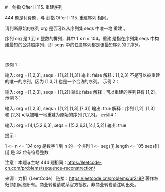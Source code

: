 #　剑指 Offer II 115. 重建序列

444 题是付费题，与 剑指 Offer II 115. 重建序列 相同。  

请判断原始的序列 org 是否可以从序列集 seqs 中唯一地 重建 。

序列 org 是 1 到 n 整数的排列，其中 1 ≤ n ≤ 104。重建 是指在序列集 seqs 中构建最短的公共超序列，即  seqs 中的任意序列都是该最短序列的子序列。

 

示例 1：

输入: org = [1,2,3], seqs = [[1,2],[1,3]]
输出: false
解释：[1,2,3] 不是可以被重建的唯一的序列，因为 [1,3,2] 也是一个合法的序列。
示例 2：

输入: org = [1,2,3], seqs = [[1,2]]
输出: false
解释：可以重建的序列只有 [1,2]。
示例 3：

输入: org = [1,2,3], seqs = [[1,2],[1,3],[2,3]]
输出: true
解释：序列 [1,2], [1,3] 和 [2,3] 可以被唯一地重建为原始的序列 [1,2,3]。
示例 4：

输入: org = [4,1,5,2,6,3], seqs = [[5,2,6,3],[4,1,5,2]]
输出: true
 

提示：

1 <= n <= 104
org 是数字 1 到 n 的一个排列
1 <= segs[i].length <= 105
seqs[i][j] 是 32 位有符号整数
 

注意：本题与主站 444 题相同：https://leetcode-cn.com/problems/sequence-reconstruction/

来源：力扣（LeetCode）
链接：https://leetcode.cn/problems/ur2n8P
著作权归领扣网络所有。商业转载请联系官方授权，非商业转载请注明出处。